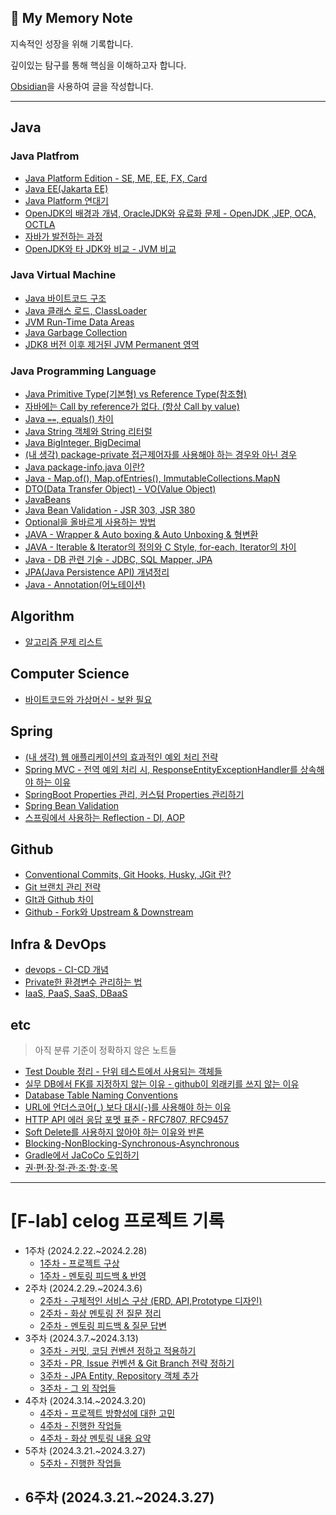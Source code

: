 ## 📘 My Memory Note 

지속적인 성장을 위해 기록합니다.

깊이있는 탐구를 통해 핵심을 이해하고자 합니다.

[Obsidian](https://github.com/obsidianmd)을 사용하여 글을 작성합니다.
- - -

## Java 

### Java Platfrom
- [Java Platform Edition - SE, ME, EE, FX, Card](notes/Java/Java%20Platform/Java%20Platform%20Edition.md)
- [Java EE(Jakarta EE)](notes/Java/Java%20Platform/Java%20EE(Jakarta%20EE).md)
- [Java Platform 연대기](notes/Java/Java%20Platform/Java%20Platform%20연대기.md)
- [OpenJDK의 배경과 개념, OracleJDK와 유료화 문제 - OpenJDK ,JEP, OCA, OCTLA](notes/Java/Java%20Platform/OpenJDK의%20배경과%20개념,%20OracleJDK와%20유료화%20문제%20-%20OpenJDK%20,JEP,%20OCA,%20OCTLA.md)
- [자바가 발전하는 과정](notes/Java/Java%20Platform/자바가%20발전하는%20과정.md)
- [OpenJDK와 타 JDK와 비교 - JVM 비교](notes/Java/Java%20Platform/OpenJDK와%20타%20JDK와%20비교%20-%20JVM%20비교.md)

### Java Virtual Machine
- [Java 바이트코드 구조](notes/Java/Java%20Virtual%20Machine/Java%20바이트코드%20구조.md)
- [Java 클래스 로드, ClassLoader](notes/Java/Java%20Virtual%20Machine/Java%20클래스%20로드,%20ClassLoader.md)
- [JVM Run-Time Data Areas](notes/Java/Java%20Virtual%20Machine/JVM%20Run-Time%20Data%20Areas.md)
- [Java Garbage Collection](notes/Java/Java%20Virtual%20Machine/Java%20Garbage%20Collection.md)
- [JDK8 버전 이후 제거된 JVM Permanent 영역](notes/Java/Java%20Virtual%20Machine/JDK8%20버전%20이후%20제거된%20JVM%20Permanent%20영역.md)

### Java Programming Language
- [Java Primitive Type(기본형) vs Reference Type(참조형)](notes/Java/Java%20Programming%20Language/Java%20Primitive%20Type(기본형)%20vs%20Reference%20Type(참조형).md)
- [자바에는 Call by reference가 없다. (항상 Call by value)](notes/Java/Java%20Programming%20Language/자바에는%20Call%20by%20reference가%20없다.%20(항상%20Call%20by%20value).md)
- [Java `==`, equals() 차이](notes/Java/Java%20Programming%20Language/Java%20`==`,%20equals()%20차이.md)
- [Java String 객체와 String 리터럴](notes/Java/Java%20Programming%20Language/Java%20String%20객체와%20String%20리터럴.md)
- [Java BigInteger, BigDecimal](notes/Java/Java%20Programming%20Language/Java%20BigInteger,%20BigDecimal.md)
- [(내 생각) package-private 접근제어자를 사용해야 하는 경우와 아닌 경우](notes/Java/Java%20Programming%20Language/(내%20생각)%20package-private%20접근제어자를%20사용해야%20하는%20경우와%20아닌%20경우.md)
- [Java package-info.java 이란?](notes/Java/Java%20Programming%20Language/Java%20package-info.java%20이란?.md)
- [Java - Map.of(), Map.ofEntries(), ImmutableCollections.MapN](notes/Java/Java%20Programming%20Language/Java%20-%20Map.of(),%20Map.ofEntries(),%20ImmutableCollections.MapN.md)
- [DTO(Data Transfer Object) - VO(Value Object)](notes/etc/DTO(Data%20Transfer%20Object)%20-%20VO(Value%20Object).md)
- [JavaBeans](notes/Java/Java%20Programming%20Language/JavaBeans.md)
- [Java Bean Validation - JSR 303, JSR 380](notes/Java/Java%20Programming%20Language/Java%20Bean%20Validation%20-%20JSR%20303,%20JSR%20380.md)
- [Optional을 올바르게 사용하는 방법](notes/Java/Java%20Programming%20Language/Optional을%20올바르게%20사용하는%20방법.md)
- [JAVA - Wrapper & Auto boxing & Auto Unboxing & 형변환](notes/Java/Java%20Programming%20Language/JAVA%20-%20Wrapper%20&%20Auto%20boxing%20&%20Auto%20Unboxing%20&%20형변환.md)
- [JAVA - Iterable & Iterator의 정의와 C Style, for-each, Iterator의 차이](notes/Java/Java%20Programming%20Language/JAVA%20-%20Iterable%20&%20Iterator의%20정의와%20C%20Style,%20for-each,%20Iterator의%20차이.md)
- [Java - DB 관련 기술 - JDBC, SQL Mapper, JPA](notes/Java/Java%20Platform/Java%20-%20DB%20관련%20기술%20-%20JDBC,%20SQL%20Mapper,%20JPA.md)
- [JPA(Java Persistence API) 개념정리](notes/Java/Java%20Platform/JPA(Java%20Persistence%20API)%20개념정리.md)
- [Java - Annotation(어노테이션)](notes/Java/Java%20Programming%20Language/Java%20-%20Annotation(어노테이션).md)

## Algorithm
- [알고리즘 문제 리스트](notes/Algorithm/알고리즘%20문제%20리스트.md)

## Computer Science
- [바이트코드와 가상머신 - 보완 필요](notes/Computer%20Science/바이트코드와%20가상머신%20-%20보완%20필요.md)

## Spring
- [(내 생각) 웹 애플리케이션의 효과적인 예외 처리 전략](notes/Spring/(내%20생각)%20웹%20애플리케이션의%20효과적인%20예외%20처리%20전략.md)
- [Spring MVC - 전역 예외 처리 시, ResponseEntityExceptionHandler를 상속해야 하는 이유](notes/Spring/Spring%20MVC%20-%20전역%20예외%20처리%20시,%20ResponseEntityExceptionHandler를%20상속해야%20하는%20이유.md)
- [SpringBoot Properties 관리, 커스텀 Properties 관리하기](notes/Spring/SpringBoot%20Properties%20관리,%20커스텀%20Properties%20관리하기.md)
- [Spring Bean Validation](notes/Spring/Spring%20Bean%20Validation.md)
- [스프링에서 사용하는 Reflection - DI, AOP](notes/Spring/스프링에서%20사용하는%20Reflection%20-%20DI,%20AOP.md)

## Github
- [Conventional Commits, Git Hooks, Husky, JGit 란?](notes/Github/Conventional%20Commits,%20Git%20Hooks,%20Husky,%20JGit%20란?.md)
- [Git 브랜치 관리 전략](notes/Github/Git%20브랜치%20관리%20전략.md)
- [GIt과 Github 차이](notes/Github/GIt과%20Github%20차이.md)
- [Github - Fork와 Upstream & Downstream](notes/Github/Github%20-%20Fork와%20Upstream%20&%20Downstream.md)

## Infra & DevOps
- [devops - CI-CD 개념](notes/Infra%20&%20DevOps/devops%20-%20CI-CD%20개념.md)
- [Private한 환경변수 관리하는 법](notes/Infra%20&%20DevOps/Private한%20환경변수%20관리하는%20법.md)
- [IaaS, PaaS, SaaS, DBaaS](notes/Infra%20&%20DevOps/IaaS,%20PaaS,%20SaaS,%20DBaaS.md)

## etc
> 아직 분류 기준이 정확하지 않은 노트들
- [Test Double 정리 - 단위 테스트에서 사용되는 객체들](notes/etc/Test%20Double%20정리%20-%20단위%20테스트에서%20사용되는%20객체들.md)
- [실무 DB에서 FK를 지정하지 않는 이유 - github이 외래키를 쓰지 않는 이유](notes/etc/실무%20DB에서%20FK를%20지정하지%20않는%20이유%20-%20github이%20외래키를%20쓰지%20않는%20이유.md)
- [Database Table Naming Conventions](notes/etc/Database%20Table%20Naming%20Conventions.md)
- [URL에 언더스코어(_) 보다 대시(-)를 사용해야 하는 이유](notes/etc/URL에%20언더스코어(_)%20보다%20대시(-)를%20사용해야%20하는%20이유.md)
- [HTTP API 에러 응답 포멧 표준 - RFC7807, RFC9457](notes/etc/HTTP%20API%20에러%20응답%20포멧%20표준%20-%20RFC7807,%20RFC9457.md)
- [Soft Delete를 사용하지 않아야 하는 이유와 반론](notes/etc/Soft%20Delete를%20사용하지%20않아야%20하는%20이유와%20반론.md)
- [Blocking-NonBlocking-Synchronous-Asynchronous](notes/Computer%20Science/Blocking-NonBlocking-Synchronous-Asynchronous.md)
- [Gradle에서 JaCoCo 도입하기](notes/etc/Gradle에서%20JaCoCo%20도입하기.md)
- [권·편·장·절·관·조·항·호·목](notes/etc/권·편·장·절·관·조·항·호·목.md)


- - - 
# [F-lab] celog 프로젝트 기록
- 1주차 (2024.2.22.~2024.2.28)
	- [1주차 - 프로젝트 구상](flab/week1/1주차%20-%20프로젝트%20구상.md)
	- [1주차 - 멘토링 피드백 & 반영](flab/week1/1주차%20-%20멘토링%20피드백%20&%20반영.md)
- 2주차 (2024.2.29.~2024.3.6)
	- [2주차 - 구체적인 서비스 구상 (ERD, API,Prototype 디자인)](flab/week2/2주차%20-%20구체적인%20서비스%20구상%20(ERD,%20API,Prototype%20디자인).md)
	- [2주차 - 화상 멘토링 전 질문 정리](flab/week2/2주차%20-%20화상%20멘토링%20전%20질문%20정리.md)
	- [2주차 - 멘토링 피드백 & 질문 답변](flab/week2/2주차%20-%20멘토링%20피드백%20&%20질문%20답변.md)
- 3주차 (2024.3.7.~2024.3.13)
	- [3주차 - 커밋, 코딩 컨벤션 정하고 적용하기](flab/week3/3주차%20-%20커밋,%20코딩%20컨벤션%20정하고%20적용하기.md)
	- [3주차 - PR, Issue 컨벤션 & Git Branch 전략 정하기](flab/week3/3주차%20-%20PR,%20Issue%20컨벤션%20&%20Git%20Branch%20전략%20정하기.md)
	- [3주차 - JPA Entity, Repository 객체 추가](flab/week3/3주차%20-%20JPA%20Entity,%20Repository%20객체%20추가.md)
	- [3주차 - 그 외 작업들](flab/week3/3주차%20-%20그%20외%20작업들.md)
- 4주차 (2024.3.14.~2024.3.20)
	- [4주차 - 프로젝트 방향성에 대한 고민](flab/week4/4주차%20-%20프로젝트%20방향성에%20대한%20고민.md)
	- [4주차 - 진행한 작업들](flab/week4/4주차%20-%20진행한%20작업들.md)
	- [4주차 - 화상 멘토링 내용 요약](flab/week4/4주차%20-%20화상%20멘토링%20내용%20요약.md)
- 5주차 (2024.3.21.~2024.3.27)
	- [5주차 - 진행한 작업들](flab/week5/5주차%20-%20진행한%20작업들.md)
- 6주차 (2024.3.21.~2024.3.27)
	- 